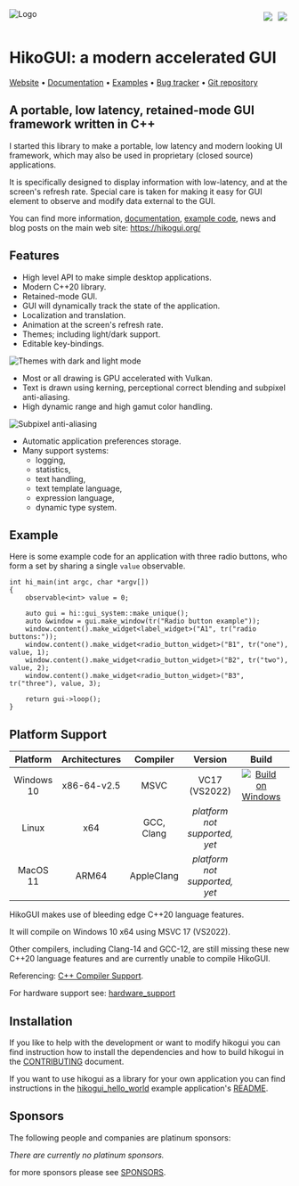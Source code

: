 <img align="left" alt="Logo" style="max-width:100%; margin-right: 10px;" src="https://avatars.githubusercontent.com/u/78804706?s=100&v=4"/>

<a href="https://github.com/hikogui/hikogui/blob/main/LICENSE_1_0.txt">
<img align="right" style="margin: 5px" src="https://img.shields.io/github/license/hikogui/hikogui.svg"/>
</a>
<a href="https://github.com/hikogui/hikogui/releases/latest">
<img align="right" style="margin: 5px" src="https://img.shields.io/badge/dynamic/json?url=https://raw.githubusercontent.com/hikogui/hikogui/main/vcpkg.json&label=Latest%20Version&query=$[%27version%27]&color=blue"/>
</a>

&nbsp;

# HikoGUI: a modern accelerated GUI

[Website](https://hikogui.org/) •
[Documentation](https://hikogui.org/docs/hikogui/main/index.html) •
[Examples](https://github.com/hikogui/hikogui_hello_world/blob/main/src/main.cpp) •
[Bug tracker](https://github.com/hikogui/hikogui/issues) •
[Git repository](https://github.com/hikogui/hikogui)

A portable, low latency, retained-mode GUI framework written in C++
-------------------------------------------------------------------

I started this library to make a portable, low latency and modern looking
UI framework, which may also be used in proprietary (closed source) applications.

It is specifically designed to display information with low-latency,
and at the screen's refresh rate. Special care is taken for making
it easy for GUI element to observe and modify data external to the GUI.

You can find more information,
[documentation](https://hikogui.org/docs/hikogui/main/index.html),
[example code](https://github.com/hikogui/hikogui_hello_world/blob/main/src/main.cpp),
news and blog posts on the main web site: <https://hikogui.org/>

Features
--------

 - High level API to make simple desktop applications.
 - Modern C++20 library.
 - Retained-mode GUI.
 - GUI will dynamically track the state of the application.
 - Localization and translation.
 - Animation at the screen's refresh rate.
 - Themes; including light/dark support.
 - Editable key-bindings.

![Themes with dark and light mode](docs/media/screenshots/demo_dark_and_light.png)

 - Most or all drawing is GPU accelerated with Vulkan.
 - Text is drawn using kerning, perceptional correct blending and subpixel anti-aliasing.
 - High dynamic range and high gamut color handling.

![Subpixel anti-aliasing](docs/media/screenshots/subpixel_glyphs.png)

 - Automatic application preferences storage.
 - Many support systems:
   + logging,
   + statistics,
   + text handling,
   + text template language,
   + expression language,
   + dynamic type system.

Example
-------
Here is some example code for an application with three radio buttons,
who form a set by sharing a single `value` observable.

```
int hi_main(int argc, char *argv[])
{
    observable<int> value = 0;

    auto gui = hi::gui_system::make_unique();
    auto &window = gui.make_window(tr("Radio button example"));
    window.content().make_widget<label_widget>("A1", tr("radio buttons:"));
    window.content().make_widget<radio_button_widget>("B1", tr("one"), value, 1);
    window.content().make_widget<radio_button_widget>("B2", tr("two"), value, 2);
    window.content().make_widget<radio_button_widget>("B3", tr("three"), value, 3);

    return gui->loop();
}
```

Platform Support
----------------

| Platform |  Architectures  | Compiler | Version |   Build    | Coverage |
|:--------:|:---------------:|:--------:|:-------:|:----------:|:--------:|
| Windows 10 | x86-64-v2.5 | MSVC       | VC17 (VS2022) | [![Build on Windows][hikogui-ci-badge-main]](hikogui-wf-build-on-windows) | [![codecov.io Code Coverage][hikogui-codecov-badge-main]](hikogui-codecov-main) |
| Linux      | x64         | GCC, Clang | *platform not supported, yet* |
| MacOS 11   | ARM64       | AppleClang | *platform not supported, yet* |

HikoGUI makes use of bleeding edge C++20 language features.

It will compile on Windows 10 x64 using MSVC 17 (VS2022).

Other compilers, including Clang-14 and GCC-12, are still missing these new C++20 language features and are currently unable to compile HikoGUI.

Referencing: [C++ Compiler Support][cpp-compiler-support].

For hardware support see: [hardware\_support](docs/hardware_support.md)

Installation
------------

If you like to help with the development or want to modify hikogui you can
find instruction how to install the dependencies and how to build hikogui in the
[CONTRIBUTING](docs/CONTRIBUTING.md) document.

If you want to use hikogui as a library for your own application you can
find instructions in the [hikogui_hello_world](https://github.com/hikogui/hikogui_hello_world)
example application's [README](https://github.com/hikogui/hikogui_hello_world/blob/main/README.md).

Sponsors
--------

The following people and companies are platinum sponsors:

_There are currently no platinum sponsors._

for more sponsors please see [SPONSORS](SPONSORS.md).

<!-- Section for Reference Links -->

[hikogui-latest-version-badge]:
https://img.shields.io/badge/dynamic/json?url=https://raw.githubusercontent.com/hikogui/hikogui/main/vcpkg.json&label=Latest%20Version&query=$[%27version%27]&color=blue
[hikogui-latest-release]:
https://github.com/hikogui/hikogui/releases/latest

[hikogui-license-badge]:
https://img.shields.io/github/license/hikogui/hikogui.svg
[hikogui-license-text]:
https://github.com/hikogui/hikogui/blob/main/LICENSE_1_0.txt

[hikogui-ci-badge-main]:
https://github.com/hikogui/hikogui/actions/workflows/build-on-windows.yml/badge.svg?branch=main
[hikogui-wf-build-on-windows]:
https://github.com/hikogui/hikogui/actions/workflows/build-on-windows.yml

[hikogui-codecov-badge-main]:
https://img.shields.io/codecov/c/github/hikogui/hikogui.svg
[hikogui-codecov-main]:
https://codecov.io/github/hikogui/hikogui?branch=main

[cpp-compiler-support]:
https://en.cppreference.com/w/cpp/compiler_support
